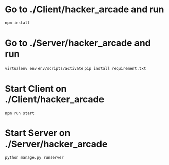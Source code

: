 # Go to ./Client/hacker_arcade and run

`npm install`

# Go to ./Server/hacker_arcade and run

`virtualenv env`
`env/scripts/activate`
`pip install requirement.txt`

# Start Client on ./Client/hacker_arcade

`npm run start`

# Start Server on ./Server/hacker_arcade

`python manage.py runserver`